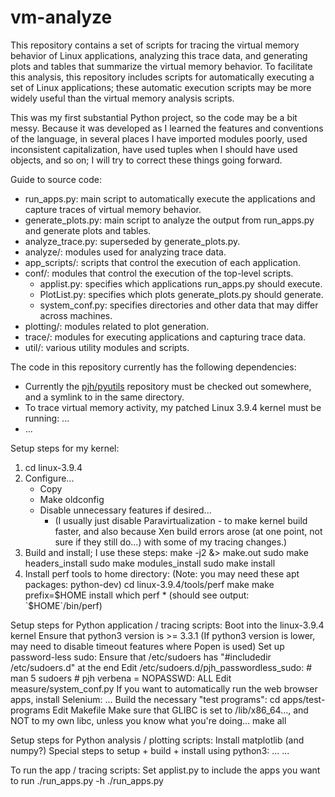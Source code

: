 vm-analyze
==========

This repository contains a set of scripts for tracing the virtual memory behavior of Linux applications, analyzing this trace data, and generating plots and tables that summarize the virtual memory behavior. To facilitate this analysis, this repository includes scripts for automatically executing a set of Linux applications; these automatic execution scripts may be more widely useful than the virtual memory analysis scripts.

This was my first substantial Python project, so the code may be a bit messy. Because it was developed as I learned the features and conventions of the language, in several places I have imported modules poorly, used inconsistent capitalization, have used tuples when I should have used objects, and so on; I will try to correct these things going forward.

Guide to source code:
* run_apps.py: main script to automatically execute the applications and capture traces of virtual memory behavior.
* generate_plots.py: main script to analyze the output from run_apps.py and generate plots and tables.
* analyze_trace.py: superseded by generate_plots.py.
* analyze/: modules used for analyzing trace data.
* app_scripts/: scripts that control the execution of each application.
* conf/: modules that control the execution of the top-level scripts.
    * applist.py: specifies which applications run_apps.py should execute.
    * PlotList.py: specifies which plots generate_plots.py should generate.
    * system_conf.py: specifies directories and other data that may differ across machines.
* plotting/: modules related to plot generation.
* trace/: modules for executing applications and capturing trace data.
* util/: various utility modules and scripts.

The code in this repository currently has the following dependencies:
* Currently the [pjh/pyutils](https://github.com/pjh/pyutils) repository must be checked out somewhere, and a symlink to 
in the same directory.
* To trace virtual memory activity, my patched Linux 3.9.4 kernel must be running: ...
* ...

Setup steps for my kernel:

1. cd linux-3.9.4
1. Configure...
    - Copy
    - Make oldconfig
    - Disable unnecessary features if desired...
        * (I usually just disable Paravirtualization - to make kernel build
          faster, and also because Xen build errors arose (at one point,
          not sure if they still do...) with some of my tracing changes.)
1. Build and install; I use these steps:
    make -j2 &> make.out
    sudo make headers_install
    sudo make modules_install
    sudo make install
1. Install perf tools to home directory:
    (Note: you may need these apt packages: python-dev)
    cd linux-3.9.4/tools/perf
    make
    make prefix=$HOME install
    which perf
        * (should see output: `$HOME`/bin/perf)

Setup steps for Python application / tracing scripts:
  Boot into the linux-3.9.4 kernel
  Ensure that python3 version is >= 3.3.1
    (If python3 version is lower, may need to disable timeout features
     where Popen is used)
  Set up password-less sudo:
    Ensure that /etc/sudoers has "#includedir /etc/sudoers.d" at the end
    Edit /etc/sudoers.d/pjh_passwordless_sudo:
      # man 5 sudoers
      # pjh verbena = NOPASSWD: ALL
  Edit measure/system_conf.py
  If you want to automatically run the web browser apps, install Selenium:
    ...
  Build the necessary "test programs":
    cd apps/test-programs
    Edit Makefile
      Make sure that GLIBC is set to /lib/x86_64..., and NOT to my own
      libc, unless you know what you're doing...
    make all

Setup steps for Python analysis / plotting scripts:
  Install matplotlib (and numpy?)
    Special steps to setup + build + install using python3:
      ...
  ...

To run the app / tracing scripts:
  Set applist.py to include the apps you want to run
  ./run_apps.py -h
  ./run_apps.py

